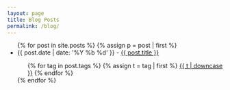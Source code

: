 ```yaml
---
layout: page
title: Blog Posts
permalink: /blog/
---
```


<ul>
        {% for post in site.posts %}
        {% assign p = post | first %}
        <li>
            <span class="date">{{ post.date | date: '%Y %b %d' }}</span> - <a href="{{ post.url }}">{{ post.title }}</a> <div class="tag"> <ul>
                {% for tag in post.tags %}
                  {% assign t = tag | first %}
                  <a href="/tag/#{{t | downcase | replace:" ","-" }}">{{ t | downcase }}</a> 
                {% endfor %}
                </ul>
            </div>
        </li>
        {% endfor %}
</ul>
